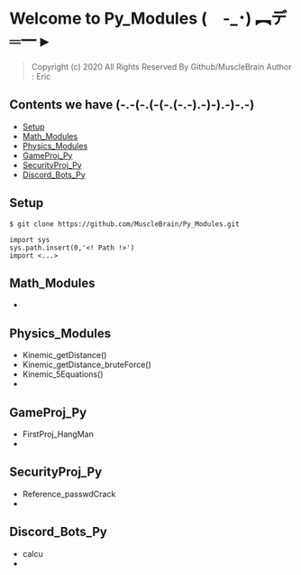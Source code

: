 # Welcome to Py_Modules (　-_･) ︻デ═一  ▸ 
> Copyright (c) 2020 All Rights Reserved By Github/MuscleBrain
> Author : Eric 


## Contents we have   (-.-(-.(-(-.(-.-).-)-).-)-.-)
* [Setup](#Setup)
* [Math_Modules](#Math_Modules)
* [Physics_Modules](#Physics_Modules)
* [GameProj_Py](#GameProj_Py)
* [SecurityProj_Py](#SecurityProj_Py)
* [Discord_Bots_Py](#Discord_Bots_Py)


## Setup 
```
$ git clone https://github.com/MuscleBrain/Py_Modules.git
```
```
import sys
sys.path.insert(0,'<! Path !>') 
import <...>
```

## Math_Modules
* 


## Physics_Modules
* Kinemic_getDistance()
* Kinemic_getDistance_bruteForce()
* Kinemic_5Equations()
* 


## GameProj_Py
* FirstProj_HangMan
* 


## SecurityProj_Py
* Reference_passwdCrack
* 


## Discord_Bots_Py
* calcu
* 

